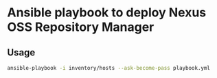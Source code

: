 # Ansible playbook to deploy Nexus OSS Repository Manager

## Usage

```bash
ansible-playbook -i inventory/hosts --ask-become-pass playbook.yml
```
